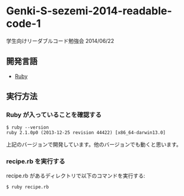 Genki-S-sezemi-2014-readable-code-1
===================================

学生向けリーダブルコード勉強会 2014/06/22

## 開発言語

- [Ruby](https://www.ruby-lang.org/ja/)

## 実行方法

### Ruby が入っていることを確認する

```
$ ruby --version
ruby 2.1.0p0 (2013-12-25 revision 44422) [x86_64-darwin13.0]
```

上記のバージョンで開発しています。他のバージョンでも動くと思います。

### recipe.rb を実行する

recipe.rb があるディレクトリで以下のコマンドを実行する:

```
$ ruby recipe.rb
```
